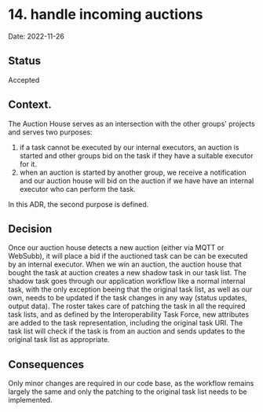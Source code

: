 # 14. handle incoming auctions

Date: 2022-11-26

## Status

Accepted

## Context.

The Auction House serves as an intersection with the other groups' projects and serves two purposes:
1. if a task cannot be executed by our internal executors, an auction is started and other groups bid on the task
if they have a suitable executor for it.
2. when an auction is started by another group, we receive a notification and our auction house will bid on the auction if we have
   have an internal executor who can perform the task.

In this ADR, the second purpose is defined.


## Decision

Once our auction house detects a new auction (either via MQTT or WebSubb), it will place a bid if the auctioned task can be
can be executed by an internal executor. When we win an auction, the auction house that bought the task at auction creates a new shadow task in our task list.
The shadow task goes through our application workflow like a normal internal task, with the only exception beeing that the original task list,
as well as our own, needs to be updated if the task changes in any way (status updates, output data).
The roster takes care of patching the task in all the required task lists, and as defined by the Interoperability Task Force, new attributes are
added to the task representation, including the original task URI. The task list will check if the task is from an auction
and sends updates to the original task list as appropriate.

## Consequences
Only minor changes are required in our code base, as the workflow remains largely the same and only the patching
to the original task list needs to be implemented.
